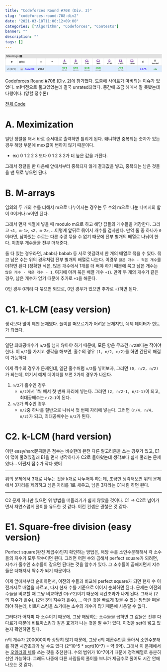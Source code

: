 ```yaml
---
title: "Codeforces Round #708 (Div. 2)"
slug: "codeforces-round-708-div2"
date: "2021-03-18T11:00:12+09:00"
categories: ["Algorithm", "Codeforces", "Contests"]
banner: ""
description: ""
tags: []
---
```


![결과](images/result.png)

[Codeforces Round #708 (Div. 2)](https://codeforces.com/contest/1497)에 참가했다. 도중에 사이트가 마비되는 이슈가 있었다. m1버전으로 풀고있었는데 결국 unrated되었다. 중간에 조금 헤매서 잘 못봤는데 다행이다. (망할 정수론)

[전체 Code](https://github.com/Cube219/PS/tree/main/CodeForces/1497%20-%20Codeforces%20Round%20%23708%20(Div.%202))

# A. Meximization

일단 정렬을 해서 바로 순서대로 출력하면 틀리게 된다. 왜냐하면 중복되는 숫자가 있는 경우 해당 부분에 mex값이 변하지 않기 때문이다.

* ex) 0 1 2 2 3 보다 0 1 2 3 2가 더 높은 값을 가진다.

그래서 정렬을 한 다음에 앞에서부터 중복되지 않게 결과값을 넣고, 중복되는 남은 것들을 맨 뒤로 넣으면 된다.

# B. M-arrays

임의의 두 개의 수를 더해서 m으로 나누어지는 경우는 두 수의 m으로 나눈 나머지의 합이 0이거나 m이면 된다.

그래서 먼저 배열에 넣을 때 modulo m으로 하고 해당 값들의 개수들을 저장한다. 그리고 `<1, m-1>`, `<2, m-2>`, ...이렇게 앞뒤로 묶어서 개수를 검사한다. 만약 둘 중 하나가 `0`이라면, 남아있는 수로는 다른 수랑 묶을 수 없기 때문에 전부 별개의 배열로 나눠야 한다. 이경우 개수들을 전부 더해준다.

둘 다 있는 경우라면, abab나 babab 등 서로 엇갈려서 한 개의 배열로 묶을 수 있다. 묶고 남은 수는 위의 경우처럼 전부 별개의 배열로 나눈다. 이경우 `많은 개수 - 적은 개수`를 더하면 된다 (정확한 식은, 많은 개수에서 1개를 더 써야 하기 때문에 묶고 남은 개수는 `많은 개수 - 적은 개수 - 1`, 여기에 아까 묶은 배열 개수 `+1`). 만약 두 개의 개수가 같은 경우, 남은 개수가 없기 때문에 추가로 `+1`을 해준다. 

0인 경우 0끼리 다 묶으면 되므로, 0인 경우가 있으면 추가로 `+1`하면 된다.

# C1. k-LCM (easy version)

생각보다 많이 헤맨 문제였다. 풀이를 떠오르기가 어려운 문제지만, 예제 데이터가 힌트가 되었다.

-----

일단 최대공배수가 `n/2`를 넘지 않아야 하기 때문에, 모든 항은 무조건 `n/2`보다는 작아야 한다. 이 `n/2`를 가지고 생각을 해보면, 홀수의 경우 `(1, n/2, n/2)`를 하면 간단히 해결이 가능하다.

이제 짝수의 경우가 문제인데, 일단 홀수처럼 `n/2`를 넣어보자, 그러면 `(0, n/2, n/2)`가 되는데, 여기서 예제 데이터를 보면 2가지 경우가 나온다.

1. `n/2`가 홀수인 경우
   * `n/2`에서 1씩 빼서 첫 번째 자리에 넣는다. 그러면 `(2, n/2-1, n/2-1)`이 되고, 최대공배수는 `n/2-1`이 된다.
2. `n/2`가 짝수인 경우
   * `n/2`중 하나를 절반으로 나눠서 첫 번째 자리에 넣는다. 그러면 `(n/4, n/4, n/2)`가 되고, 최대공배수는 `n/2`가 된다.

# C2. k-LCM (hard version)

이런 easy/hard문제들은 점수는 비슷한데 완전 다른 알고리즘을 쓰는 경우가 있고, E1이 많이 풀려있길래 E1을 먼저 생각하다가 C2로 돌아왔는데 생각보다 쉽게 풀리는 문제였다... 어쩐지 점수가 작다 했어

-----

위의 문제에서 3개로 나누는 것을 k개로 나누어야 하는데, 조금만 생각해보면 위의 문제에서 3자리를 제외하고 남은 자리를 1로 채우고, 남은 3자리는 C1처럼 하면 된다.

-----

C2 문제 하나만 있으면 위 방법을 떠올리기가 쉽지 않았을 것이다. C1 -> C2로 넘어가면서 자연스럽게 풀이를 유도한 것 같다. 이런 컨셉은 괜찮은 것 같다.

# E1. Square-free division (easy version)

Perfect square(완전 제곱수)인지 확인하는 방법은, 해당 수를 소인수분해해서 각 소수들의 지수가 모두 짝수이면 된다. 그러면 어떤 수와 곱해서 perfect square가 되려면, 지수가 홀수인 소수들이 같으면 된다는 것을 알수가 있다. 그 소수들이 곱해지면서 지수들은 더해져서 짝수가 되기 때문이다.

이제 앞에서부터 순회하면서, 이전의 수들과 비교해 perfect square가 되면 현재 수 이전까지로 배열을 자르고, 다시 현재 수를 기준으로 이어서 순회하면 된다. 문제는 이전의 수들을 비교할 때 그냥 비교하면 O(n^2)이기 때문에 시간초과가 나게 된다. 그래서 (2의 지수가 홀수), (2와 3의 지수가 홀수), ... 이런 것을 빠르게 찾을 수 있는 방법을 떠올려야 하는데, 비트마스킹을 쓰기에는 소수의 개수가 많기때문에 사용할 수 없다.

그러다가 어차피 다 소수이기 때문에, 그냥 해당하는 소수들을 곱하면 그 값들은 전부 다 다르기 때문에 비트마스킹과 같은 효과가 나는 것을 알 수가 있다. 이것을 set에 넣고 있는지 확인하면 된다.

n의 개수가 200000이라 상당히 많기 때문에, 그냥 d의 제곱수만큼 돌아서 소인수분해를 하면 시간초과가 날 수도 있다 (2*10^5 * sqrt(10^7) = 약 6억). 그래서 이 문제에서는 [오일러의 체](https://booknu.github.io/2019/01/17/%EC%98%A4%EC%9D%BC%EB%9F%AC%EC%9D%98%EC%B2%B4/)를 쓰는 것을 추천한다. 수의 범위가 10^7이기 때문에 정적배열로 충분히 선언 가능하다. 그래도 나중에 다른 사람들의 풀이를 보니까 제곱수로 풀어도 시간 안에 나오는 것 같다.